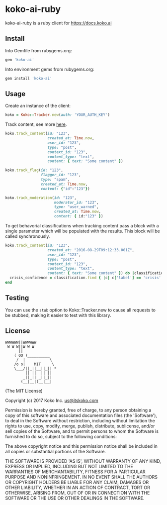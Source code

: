 koko-ai-ruby
==============

koko-ai-ruby is a ruby client for https://docs.koko.ai

## Install

Into Gemfile from rubygems.org:
```ruby
gem 'koko-ai'
```

Into environment gems from rubygems.org:
```ruby
gem install 'koko-ai'
```

## Usage

Create an instance of the client:
```ruby
koko = Koko::Tracker.new(auth: 'YOUR_AUTH_KEY')
```

Track content, see more [here](https://docs.koko.ai/#track-endpoints).
```ruby
koko.track_content(id: "123",
                   created_at: Time.now,
                   user_id: "123",
                   type: "post",
                   context_id: "123",
                   content_type: "text",
                   content: { text: "Some content" })

koko.track_flag(id: "123",
                flagger_id: "123",
                type: "spam",
                created_at: Time.now,
                content: {"id":"123"})

koko.track_moderation(id: "123",
                      moderator_id: "123",
                      type: "user_warned",
                      created_at: Time.now,
                      content: { id:"123" })

```

To get behavorial classifications when tracking content pass a block with a
single parameter which will be populated with the results. This block will be
called synchronously.
```ruby
koko.track_content(id: "123",
                   created_at: "2016-08-29T09:12:33.001Z",
                   user_id: "123",
                   type: "post",
                   context_id: "123",
                   content_type: "text",
                   content: { text: "Some content" }) do |classification|
  crisis_confidence = classification.find { |c| c['label'] == 'crisis' }['confidence']
end
```

## Testing

You can use the `stub` option to Koko::Tracker.new to cause all requests to be stubbed, making it easier to test with this library.

## License

```
WWWWWW||WWWWWW
 W W W||W W W
      ||
    ( OO )__________
     /  |           \
    /o o|    MIT     \
    \___/||_||__||_|| *
         || ||  || ||
        _||_|| _||_||
       (__|__|(__|__|
```

(The MIT License)

Copyright (c) 2017 Koko Inc. <us@itskoko.com>

Permission is hereby granted, free of charge, to any person obtaining a copy of this software and associated documentation files (the 'Software'), to deal in the Software without restriction, including without limitation the rights to use, copy, modify, merge, publish, distribute, sublicense, and/or sell copies of the Software, and to permit persons to whom the Software is furnished to do so, subject to the following conditions:

The above copyright notice and this permission notice shall be included in all copies or substantial portions of the Software.

THE SOFTWARE IS PROVIDED 'AS IS', WITHOUT WARRANTY OF ANY KIND, EXPRESS OR IMPLIED, INCLUDING BUT NOT LIMITED TO THE WARRANTIES OF MERCHANTABILITY, FITNESS FOR A PARTICULAR PURPOSE AND NONINFRINGEMENT. IN NO EVENT SHALL THE AUTHORS OR COPYRIGHT HOLDERS BE LIABLE FOR ANY CLAIM, DAMAGES OR OTHER LIABILITY, WHETHER IN AN ACTION OF CONTRACT, TORT OR OTHERWISE, ARISING FROM, OUT OF OR IN CONNECTION WITH THE SOFTWARE OR THE USE OR OTHER DEALINGS IN THE SOFTWARE.
